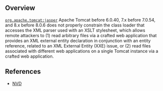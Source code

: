 ## Overview
[`org.apache.tomcat:jasper`](http://search.maven.org/#search%7Cga%7C1%7Ca%3A%22jasper%22)
Apache Tomcat before 6.0.40, 7.x before 7.0.54, and 8.x before 8.0.6 does not properly constrain the class loader that accesses the XML parser used with an XSLT stylesheet, which allows remote attackers to (1) read arbitrary files via a crafted web application that provides an XML external entity declaration in conjunction with an entity reference, related to an XML External Entity (XXE) issue, or (2) read files associated with different web applications on a single Tomcat instance via a crafted web application.

## References
- [NVD](https://web.nvd.nist.gov/view/vuln/detail?vulnId=CVE-2014-0119)